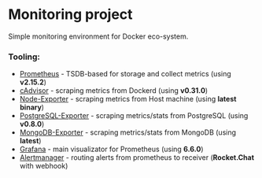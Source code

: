 # Monitoring project

Simple monitoring environment for Docker eco-system.

### Tooling:

* [Prometheus](https://github.com/prometheus/prometheus) - TSDB-based for storage and collect metrics (using **v2.15.2**)
* [cAdvisor](https://github.com/google/cadvisor) - scraping metrics from Dockerd (using **v0.31.0**)
* [Node-Exporter](https://github.com/prometheus/node_exporter) - scraping metrics from Host machine (using **latest binary**)
* [PostgreSQL-Exporter](https://github.com/wrouesnel/postgres_exporter) - scraping metrics/stats from PostgreSQL (using **v0.8.0**)
* [MongoDB-Exporter](https://hub.docker.com/r/eses/mongodb_exporter) - scraping metrics/stats from MongoDB (using **latest**)
* [Grafana](https://github.com/grafana/grafana) - main visualizator for Prometheus (using **6.6.0**)
* [Alertmanager](https://github.com/prometheus/alertmanager) - routing alerts from prometheus to receiver (**Rocket.Chat** with webhook)
